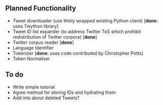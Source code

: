 ## Planned Functionality

* Tweet downloader (use thinly wrapped existing Python client) [**done**: uses Twython library]
* Tweet ID list expander (to address Twitter ToS which prohibit redistribution of Twitter corpora) [**done**]
* Twitter corpus reader [**done**]
* Language Identifier 
* Tokenizer [**done**: uses code contributed by Christopher Potts]
* Token Normaliser

## To do

* Write simple tutorial
* Agree method for storing IDs and hydrating them
* Add into about deleted Tweets?
